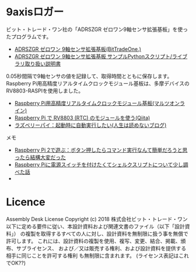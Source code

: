 # 9axisロガー
ビット・トレード・ワン社の「ADRSZGR ゼロワン9軸センサ拡張基板」を使ったプログラムです。

- [ADRSZGR ゼロワン 9軸センサ拡張基板(BitTradeOne.)](https://bit-trade-one.co.jp/adrszgr/)
- [ADRSZGR ゼロワン 9軸センサ拡張基板 サンプルPythonスクリプト/ライブラリ取り扱い説明書](https://github.com/bit-trade-one/RasPi-Zero-One-Series/tree/master/3rd/ADRSZGR_9-Axis_Gyro)

0.05秒間隔で9軸センサの値を記録して、取得時間とともに保存します。
Raspberry Pi用高精度リアルタイムクロックモジュール基板は、多摩デバイスのRV8803-RASPIを使用しました。

- [Raspberry Pi用高精度リアルタイムクロックモジュール基板(マルツオンライン)](https://www.marutsu.co.jp/pc/i/1556264/)
- [Raspberry Pi で RV8803 (RTC) のモジュールを使う(Qiita)](https://qiita.com/mml/items/ce9d130b73ed359e9d06)
- [ラズベリーパイ：起動時に自動実行したい(人生は読めないブログ)](https://torisky.com/%E3%83%A9%E3%82%BA%E3%83%99%E3%83%AA%E3%83%BC%E3%83%91%E3%82%A4%EF%BC%9A%E8%B5%B7%E5%8B%95%E6%99%82%E3%81%AB%E8%87%AA%E5%8B%95%E5%AE%9F%E8%A1%8C%E3%81%97%E3%81%9F%E3%81%84/)

メモ

- [Raspberry Pi 2で遊ぶ：ボタン押したらコマンド実行なんて簡単だろうと思ったら結構大変だった](https://cozyattic.wordpress.com/2016/02/03/raspberry-pi-2%E3%81%A7%E9%81%8A%E3%81%B6%EF%BC%9A%E3%83%9C%E3%82%BF%E3%83%B3%E6%8A%BC%E3%81%97%E3%81%9F%E3%82%89%E3%82%B3%E3%83%9E%E3%83%B3%E3%83%89%E5%AE%9F%E8%A1%8C%E3%81%AA%E3%82%93%E3%81%A6/)
- [Raspberry Piに電源スイッチを付けたくてシェルクスリプトについて少し調べた話](https://engineernote.hatenablog.com/entry/2015/03/10/013210)
- []()

# Licence
Assembly Desk License
Copyright (c) 2018 株式会社ビット・トレード・ワン
以下に定める要件に従い、本設計資料および関連文書のファイル（以下「設計資料」）
の複製を取得するすべての人に対し、設計資料を無制限に扱う事を無償で許可します。
これには、設計資料の複製を使用、複写、変更、結合、掲載、頒布、サブライセンス、
および／又は販売する権利、および設計資料を提供する相手に同じことを許可する権利
も無制限に含まれます。
(ライセンス表記はこれでOK??)
